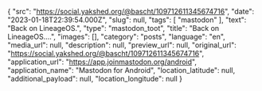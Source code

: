 {
  "src": "https://social.yakshed.org/@bascht/109712611345674716",
  "date": "2023-01-18T22:39:54.000Z",
  "slug": null,
  "tags": [
    "mastodon"
  ],
  "text": "Back on LineageOS.",
  "type": "mastodon_toot",
  "title": "Back on LineageOS.…",
  "images": [],
  "category": "posts",
  "language": "en",
  "media_url": null,
  "description": null,
  "preview_url": null,
  "original_url": "https://social.yakshed.org/@bascht/109712611345674716",
  "application_url": "https://app.joinmastodon.org/android",
  "application_name": "Mastodon for Android",
  "location_latitude": null,
  "additional_payload": null,
  "location_longitude": null
}